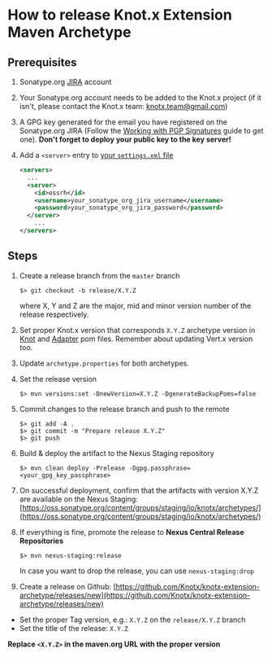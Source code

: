 # How to release Knot.x Extension Maven Archetype

## Prerequisites
1. Sonatype.org [JIRA](https://issues.sonatype.org/secure/Signup!default.jspa) account

2. Your Sonatype.org account needs to be added to the Knot.x project (if it isn't, please contact the Knot.x team: 
[knotx.team@gmail.com](email:knotx.team@gmail.com))

3. A GPG key generated for the email you have registered on the Sonatype.org JIRA 
(Follow the [Working with PGP Signatures](http://central.sonatype.org/pages/working-with-pgp-signatures.html) 
guide to get one). 
**Don't forget to deploy your public key to the key server!** 

4. Add a `<server>` entry to [your `settings.xml` file](https://maven.apache.org/settings.html#Introduction)
   ```xml
   <servers>
     ...
     <server>
       <id>ossrh</id>
       <username>your_sonatype_org_jira_username</username>
       <password>your_sonatype_org_jira_password</password>
     </server>
       ...
   </servers>    
   ```

## Steps

1. Create a release branch from the `master` branch

   ```
   $> git checkout -b release/X.Y.Z
   ```
   where X, Y and Z are the major, mid and minor version number of the release respectively.

2. Set proper Knot.x version that corresponds `X.Y.Z` archetype version in [Knot](https://github.com/Knotx/knotx-extension-archetype/blob/master/knotx-knot-archetype/src/main/resources/archetype-resources/pom.xml)
 and [Adapter](https://github.com/Knotx/knotx-extension-archetype/blob/master/knotx-adapter-archetype/src/main/resources/archetype-resources/pom.xml) pom files.
Remember about updating Vert.x version too.

3. Update `archetype.properties` for both archetypes.

4. Set the release version

   ```
   $> mvn versions:set -DnewVersion=X.Y.Z -DgenerateBackupPoms=false
   ```

5. Commit changes to the release branch and push to the remote

   ```
   $> git add -A .
   $> git commit -m "Prepare release X.Y.Z"
   $> git push
   ```

6. Build & deploy the artifact to the Nexus Staging repository

   ```
   $> mvn clean deploy -Prelease -Dgpg.passphrase=<your_gpg_key_passphrase>
   ```
   
7. On successful deployment, confirm that the artifacts with version X.Y.Z are available on the Nexus Staging:
[https://oss.sonatype.org/content/groups/staging/io/knotx/archetypes/](https://oss.sonatype.org/content/groups/staging/io/knotx/archetypes/)

8. If everything is fine, promote the release to **Nexus Central Release Repositories**

   ```
   $> mvn nexus-staging:release
   ```
   
   In case you want to drop the release, you can use `nexus-staging:drop`
   
9. Create a release on Github: [https://github.com/Knotx/knotx-extension-archetype/releases/new](https://github.com/Knotx/knotx-extension-archetype/releases/new)
  - Set the proper Tag version, e.g.: `X.Y.Z` on the `release/X.Y.Z` branch
  - Set the title of the release: `X.Y.Z`

**Replace `<X.Y.Z>` in the maven.org URL with the proper version**
